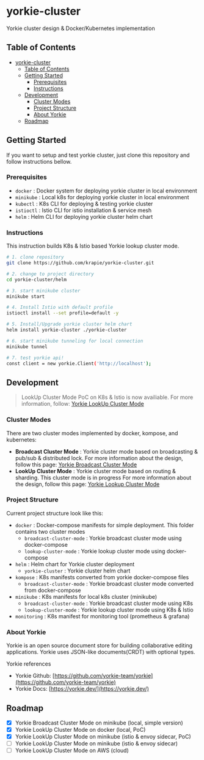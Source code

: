 # yorkie-cluster

Yorkie cluster design & Docker/Kubernetes implementation

## Table of Contents

- [yorkie-cluster](#yorkie-cluster)
  - [Table of Contents](#table-of-contents)
  - [Getting Started](#getting-started)
    - [Prerequisites](#prerequisites)
    - [Instructions](#instructions)
  - [Development](#development)
    - [Cluster Modes](#cluster-modes)
    - [Project Structure](#project-structure)
    - [About Yorkie](#about-yorkie)
  - [Roadmap](#roadmap)

## Getting Started

If you want to setup and test yorkie cluster,
just clone this repository and follow instructions bellow.

### Prerequisites

- `docker` : Docker system for deploying yorkie cluster in local environment
- `minikube` : Local k8s for deploying yorkie cluster in local environment
- `kubectl` : K8s CLI for deploying & testing yorkie cluster
- `istioctl` : Istio CLI for istio installation & service mesh
- `helm` : Helm CLI for deploying yorkie cluster helm chart

### Instructions

This instruction builds K8s & Istio based Yorkie lookup cluster mode.

```bash
# 1. clone repository
git clone https://github.com/krapie/yorkie-cluster.git

# 2. change to project directory
cd yorkie-cluster/helm

# 3. start minikube cluster
minikube start

# 4. Install Istio with default profile
istioctl install --set profile=default -y

# 5. Install/Upgrade yorkie cluster helm chart
helm install yorkie-cluster ./yorkie-cluster

# 6. start minikube tunneling for local connection
minikube tunnel

# 7. test yorkie api!
const client = new yorkie.Client('http://localhost');
```

## Development

> LookUp Cluster Mode PoC on K8s & Istio is now availiable. For more information, follow: [Yorkie LookUp Cluster Mode](./minikube/lookup-cluster-mode/README.md)

### Cluster Modes

There are two cluster modes implemented by docker, kompose, and kubernetes:

- **Broadcast Cluster Mode** : Yorkie cluster mode based on broadcasting & pub/sub & distributed lock.
  For more information about the design, follow this page: [Yorkie Broadcast Cluster Mode](design/broadcast-cluster-mode.md)
- **LookUp Cluster Mode** : Yorkie cluster mode based on routing & sharding. This cluster mode is in progress
  For more information about the design, follow this page: [Yorkie Lookup Cluster Mode](https://github.com/yorkie-team/yorkie/issues/472)

### Project Structure

Current project structure look like this:

- `docker` : Docker-compose manifests for simple deployment. This folder contains two cluster modes
  - `broadcast-cluster-mode` : Yorkie broadcast cluster mode using docker-compose
  - `lookup-cluster-mode` : Yorkie lookup cluster mode using docker-compose
- `helm` : Helm chart for Yorkie cluster deployment
  - `yorkie-cluster` : Yorkie cluster helm chart
- `kompose` : K8s manifests converted from yorkie docker-compose files
  - `broadcast-cluster-mode` : Yorkie broadcast cluster mode converted from docker-compose
- `minikube` : K8s manifests for local k8s cluster (minikube)
  - `broadcast-cluster-mode` : Yorkie broadcast cluster mode using K8s
  - `lookup-cluster-mode` : Yorkie lookup cluster mode using K8s & Istio
- `monitoring` : K8s manifest for monitoring tool (prometheus & grafana)

### About Yorkie

Yorkie is an open source document store for building
collaborative editing applications.
Yorkie uses JSON-like documents(CRDT) with optional types.

Yorkie references

- Yorkie Github: [https://github.com/yorkie-team/yorkie](https://github.com/yorkie-team/yorkie)
- Yorkie Docs: [https://yorkie.dev/](https://yorkie.dev/)

## Roadmap

- [x] Yorkie Broadcast Cluster Mode on minikube (local, simple version)
- [x] Yorkie LookUp Cluster Mode on docker (local, PoC)
- [x] Yorkie LookUp Cluster Mode on minikube (istio & envoy sidecar, PoC)
- [ ] Yorkie LookUp Cluster Mode on minikube (istio & envoy sidecar)
- [ ] Yorkie LookUp Cluster Mode on AWS (cloud)

